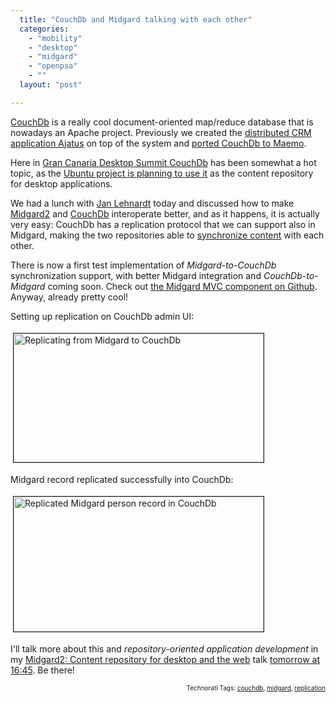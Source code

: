 ```yaml
---
  title: "CouchDb and Midgard talking with each other"
  categories: 
    - "mobility"
    - "desktop"
    - "midgard"
    - "openpsa"
    - ""
  layout: "post"

---
```

<p>
<a href="http://bergie.iki.fi/blog/jquery_and_couchdb-001/">CouchDb</a> is a really cool document-oriented map/reduce database that is nowadays an Apache project. Previously we created the <a href="http://bergie.iki.fi/blog/previewing_ajatus-the_distributed_crm/">distributed CRM application Ajatus</a> on top of the system and <a href="http://bergie.iki.fi/moblog/photo/4756887498ee11dcb5f3d7132ea5e37fe37f/">ported CouchDb to Maemo</a>.
</p><p>
Here in <a href="http://www.grancanariadesktopsummit.org/">Gran Canaria Desktop Summit CouchDb</a> has been somewhat a hot topic, as the <a href="https://wiki.ubuntu.com/DesktopTeam/Specs/Karmic/IntegratingWithUbuntuOne">Ubuntu project is planning to use it</a> as the content repository for desktop applications.
</p><p>
We had a lunch with <a href="http://twitter.com/janl">Jan Lehnardt</a> today and discussed how to make <a href="http://www.midgard2.org/">Midgard2</a> and <a href="http://couchdb.apache.org/">CouchDb</a> interoperate better, and as it happens, it is actually very easy: CouchDb has a replication protocol that we can support also in Midgard, making the two repositories able to <a href="http://blogs.gnome.org/rodrigo/2009/06/03/desktop-datasettings-replication/">synchronize content</a> with each other.
</p><p>
There is now a first test implementation of <em>Midgard-to-CouchDb</em> synchronization support, with better Midgard integration and <em>CouchDb-to-Midgard</em> coming soon. Check out <a href="http://github.com/bergie/org_couchdb_replication/tree/master">the Midgard MVC component on Github</a>. Anyway, already pretty cool!
</p><p>
Setting up replication on CouchDb admin UI:
</p><p>
<a href="http://bergie.iki.fi/midcom-serveattachmentguid-03d132266a5611deb15ead0e461af731f731/couchdb-midgard-replication-setup.png"><img src="http://bergie.iki.fi/midcom-serveattachmentguid-07b96ab66a5611deb1db3d42dc4f34d634d6/couchdb-midgard-replication-setup-tm.jpg" height="206" width="400" border="1" hspace="4" vspace="4" alt="Replicating from Midgard to CouchDb" title="Replicating from Midgard to CouchDb" /></a>
</p><p>
Midgard record replicated successfully into CouchDb:
</p><p>
<a href="http://bergie.iki.fi/midcom-serveattachmentguid-e7b87a866a5511dea0f259c77bdbe138e138/couchdb-replicated-midgard-person.png"><img src="http://bergie.iki.fi/midcom-serveattachmentguid-eda58e0c6a5511de85376d29cb9c8b358b35/couchdb-replicated-midgard-person-tm.jpg" height="216" width="400" border="1" hspace="4" vspace="4" alt="Replicated Midgard person record in CouchDb" title="Replicated Midgard person record in CouchDb" /></a>
</p><p>
I'll talk more about this and <em>repository-oriented application development</em> in my <a href="http://www.grancanariadesktopsummit.org/node/210">Midgard2: Content repository for desktop and the web</a> talk <a href="http://www.grancanariadesktopsummit.org/node/270">tomorrow at 16:45</a>. Be there!
</p>
<!-- technorati tags start --><p style="text-align:right;font-size:10px;">Technorati Tags: <a href="http://www.technorati.com/tag/couchdb" rel="tag">couchdb</a>, <a href="http://www.technorati.com/tag/midgard" rel="tag">midgard</a>, <a href="http://www.technorati.com/tag/replication" rel="tag">replication</a></p><!-- technorati tags end -->